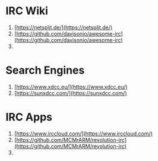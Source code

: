 # IRC Wiki
1. [https://netsplit.de/](https://netsplit.de/)
2. [https://github.com/davisonio/awesome-irc](https://github.com/davisonio/awesome-irc)
3. 



# Search Engines
1. [https://www.xdcc.eu/](https://www.xdcc.eu/)
2. [https://sunxdcc.com/](https://sunxdcc.com/)



# IRC Apps
1. [https://www.irccloud.com/](https://www.irccloud.com/)
2. [https://github.com/MCMrARM/revolution-irc](https://github.com/MCMrARM/revolution-irc)
3. 